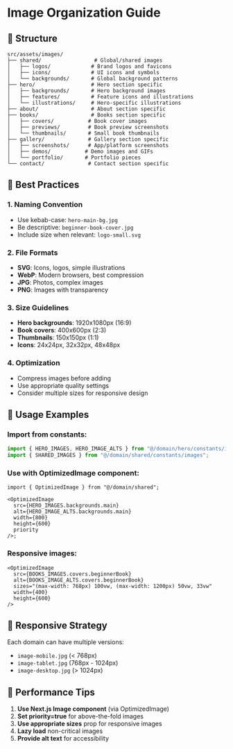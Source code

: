 # Image Organization Guide

## 📁 Structure

```
src/assets/images/
├── shared/                 # Global/shared images
│   ├── logos/             # Brand logos and favicons
│   ├── icons/             # UI icons and symbols
│   └── backgrounds/       # Global background patterns
├── hero/                  # Hero section specific
│   ├── backgrounds/       # Hero background images
│   ├── features/          # Feature icons and illustrations
│   └── illustrations/     # Hero-specific illustrations
├── about/                 # About section specific
├── books/                 # Books section specific
│   ├── covers/           # Book cover images
│   ├── previews/         # Book preview screenshots
│   └── thumbnails/       # Small book thumbnails
├── gallery/              # Gallery section specific
│   ├── screenshots/      # App/platform screenshots
│   ├── demos/           # Demo images and GIFs
│   └── portfolio/       # Portfolio pieces
└── contact/              # Contact section specific
```

## 🎯 Best Practices

### 1. **Naming Convention**

- Use kebab-case: `hero-main-bg.jpg`
- Be descriptive: `beginner-book-cover.jpg`
- Include size when relevant: `logo-small.svg`

### 2. **File Formats**

- **SVG**: Icons, logos, simple illustrations
- **WebP**: Modern browsers, best compression
- **JPG**: Photos, complex images
- **PNG**: Images with transparency

### 3. **Size Guidelines**

- **Hero backgrounds**: 1920x1080px (16:9)
- **Book covers**: 400x600px (2:3)
- **Thumbnails**: 150x150px (1:1)
- **Icons**: 24x24px, 32x32px, 48x48px

### 4. **Optimization**

- Compress images before adding
- Use appropriate quality settings
- Consider multiple sizes for responsive design

## 🔧 Usage Examples

### Import from constants:

```typescript
import { HERO_IMAGES, HERO_IMAGE_ALTS } from "@/domain/hero/constants/images";
import { SHARED_IMAGES } from "@/domain/shared/constants/images";
```

### Use with OptimizedImage component:

```tsx
import { OptimizedImage } from "@/domain/shared";

<OptimizedImage
  src={HERO_IMAGES.backgrounds.main}
  alt={HERO_IMAGE_ALTS.backgrounds.main}
  width={800}
  height={600}
  priority
/>;
```

### Responsive images:

```tsx
<OptimizedImage
  src={BOOKS_IMAGES.covers.beginnerBook}
  alt={BOOKS_IMAGE_ALTS.covers.beginnerBook}
  sizes="(max-width: 768px) 100vw, (max-width: 1200px) 50vw, 33vw"
  width={400}
  height={600}
/>
```

## 📱 Responsive Strategy

Each domain can have multiple versions:

- `image-mobile.jpg` (< 768px)
- `image-tablet.jpg` (768px - 1024px)
- `image-desktop.jpg` (> 1024px)

## 🚀 Performance Tips

1. **Use Next.js Image component** (via OptimizedImage)
2. **Set priority=true** for above-the-fold images
3. **Use appropriate sizes** prop for responsive images
4. **Lazy load** non-critical images
5. **Provide alt text** for accessibility
